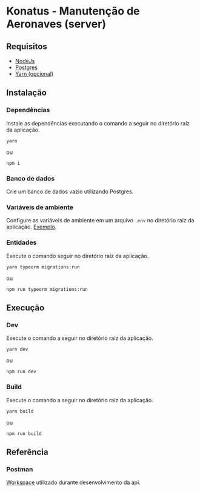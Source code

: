# Konatus - Manutenção de Aeronaves (server)

## Requisitos

- [NodeJs](https://nodejs.org/pt-br/)
- [Postgres](https://www.postgresql.org/)
- [Yarn (opcional)](https://yarnpkg.com/)

## Instalação

### Dependências

Instale as dependências executando o comando a seguir no diretório raíz da aplicação.

```
yarn
```

ou

```
npm i
```

### Banco de dados

Crie um banco de dados vazio utilizando Postgres.

### Variáveis de ambiente

Configure as variáveis de ambiente em um arquivo `.env` no diretório raíz da aplicação. [Exemplo](https://github.com/matheus-depaula/konatus-manutencao-aeronaves-server/blob/master/.env.example).

### Entidades

Execute o comando seguir no diretório raíz da aplicação.

```
yarn typeorm migrations:run
```

ou

```
npm run typeorm migrations:run
```

## Execução

### Dev

Execute o comando a seguir no diretório raíz da aplicação.

```
yarn dev
```

ou

```
npm run dev
```

### Build

Execute o comando a seguir no diretório raíz da aplicação.

```
yarn build
```

ou

```
npm run build
```

## Referência

### Postman

[Workspace](https://www.postman.com/matheus-depaula/workspace/konatus/overview) utilizado durante desenvolvimento da api.
